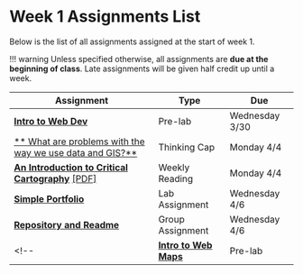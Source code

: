 # Week 1 Assignments List

Below is the list of all assignments assigned at the start of week 1.

!!! warning
    Unless specified otherwise, all assignments are **due at the beginning of class**. Late assignments will be given half credit up until a week.

|Assignment|Type|Due|
|-----------|----|---|
|[**Intro to Web Dev**](prelab.md)|Pre-lab|Wednesday 3/30|
|[** What are problems with the way we use data and GIS?**](thinking_cap.md)|Thinking Cap|Monday 4/4|
[**An Introduction to Critical Cartography**](reading.md) [[PDF]](../../materials/readings/An_Introduction_to_Critical_Cartography.pdf)|Weekly Reading|Monday 4/4|
|[**Simple Portfolio**](lab_assignment.md)|Lab Assignment|Wednesday 4/6|
|[**Repository and Readme**](group_assignment.md)|Group Assignment|Wednesday 4/6|
<!-- |[**Intro to Web Maps**](../week2/pre_lab_2.md)|Pre-lab|Wednesday 4/6| -->